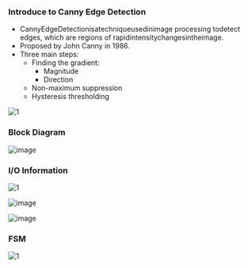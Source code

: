 ### Introduce to Canny Edge Detection
- CannyEdgeDetectionisatechniqueusedinimage processing todetect edges, which are regions of rapidintensitychangesintheimage.
- Proposed by John Canny in 1986.
- Three main steps:
  - Finding the gradient:
      - Magnitude
      - Direction
  -  Non-maximum suppression
  -  Hysteresis thresholding
 
    
![1 ](https://github.com/Lin-Yu-Ming/Canny-Edge-Detection-CED-/assets/71814265/90abd389-bf38-441f-a713-d3a9ff6cc5a3)


### Block Diagram


![image](https://github.com/Lin-Yu-Ming/Canny-Edge-Detection-CED/assets/71814265/ef3784fc-f61c-4669-b229-51e05d4444e1)




### I/O Information


![1](https://github.com/Lin-Yu-Ming/Canny-Edge-Detection-CED/assets/71814265/45168a36-07cf-4be7-a501-9b04a6092815)






![image](https://github.com/Lin-Yu-Ming/Canny-Edge-Detection-CED-/assets/71814265/a6f240d7-eb03-47d3-b9d5-ec9045e2691c)



![image](https://github.com/Lin-Yu-Ming/Canny-Edge-Detection-CED-/assets/71814265/bc8c2927-a336-43d9-9e18-ba7a85efb91d)



### FSM



![1](https://github.com/Lin-Yu-Ming/Canny-Edge-Detection-CED/assets/71814265/f21fc8f4-adfb-4340-a6e1-8e3d046fe392)


